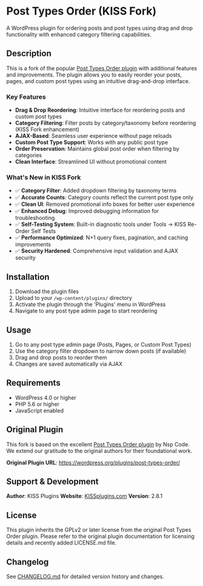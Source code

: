 # Post Types Order (KISS Fork)

A WordPress plugin for ordering posts and post types using drag and drop functionality with enhanced category filtering capabilities.

## Description

This is a fork of the popular [Post Types Order plugin](https://wordpress.org/plugins/post-types-order/) with additional features and improvements. The plugin allows you to easily reorder your posts, pages, and custom post types using an intuitive drag-and-drop interface.

### Key Features

- **Drag & Drop Reordering**: Intuitive interface for reordering posts and custom post types
- **Category Filtering**: Filter posts by category/taxonomy before reordering (KISS Fork enhancement)
- **AJAX-Based**: Seamless user experience without page reloads
- **Custom Post Type Support**: Works with any public post type
- **Order Preservation**: Maintains global post order when filtering by categories
- **Clean Interface**: Streamlined UI without promotional content

### What's New in KISS Fork

- ✅ **Category Filter**: Added dropdown filtering by taxonomy terms
- ✅ **Accurate Counts**: Category counts reflect the current post type only
- ✅ **Clean UI**: Removed promotional info boxes for better user experience
- ✅ **Enhanced Debug**: Improved debugging information for troubleshooting
- ✅ **Self-Testing System**: Built-in diagnostic tools under Tools → KISS Re-Order Self Tests
- ✅ **Performance Optimized**: N+1 query fixes, pagination, and caching improvements
- ✅ **Security Hardened**: Comprehensive input validation and AJAX security

## Installation

1. Download the plugin files
2. Upload to your `/wp-content/plugins/` directory
3. Activate the plugin through the 'Plugins' menu in WordPress
4. Navigate to any post type admin page to start reordering

## Usage

1. Go to any post type admin page (Posts, Pages, or Custom Post Types)
2. Use the category filter dropdown to narrow down posts (if available)
3. Drag and drop posts to reorder them
4. Changes are saved automatically via AJAX

## Requirements

- WordPress 4.0 or higher
- PHP 5.6 or higher
- JavaScript enabled

## Original Plugin

This fork is based on the excellent [Post Types Order plugin](https://wordpress.org/plugins/post-types-order/) by Nsp Code. We extend our gratitude to the original authors for their foundational work.

**Original Plugin URL**: https://wordpress.org/plugins/post-types-order/

## Support & Development

**Author**: KISS Plugins
**Website**: [KISSplugins.com](https://KISSplugins.com)
**Version**: 2.8.1

## License

This plugin inherits the GPLv2 or later license from the original Post Types Order plugin. Please refer to the original plugin documentation for licensing details and recently added  LICENSE.md file.

## Changelog

See [CHANGELOG.md](CHANGELOG.md) for detailed version history and changes.
